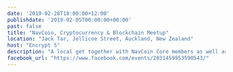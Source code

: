```yaml
---
date: '2019-02-28T18:00:00+12:00'
publishdate: '2019-02-05T00:00:00+00:00'
past: false
title: "NavCoin, Cryptocurrency & Blockchain Meetup"
location: "Jack Tar, Jellicoe Street, Auckland, New Zealand"
host: "Encrypt S"
description: "A local get together with NavCoin Core members as well as cryptocurrency enthusiasts to discuss what's hot in the industry and what's coming up for NavCoin."
facebook_url: "https://www.facebook.com/events/2031459953590543/"
---
```

